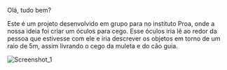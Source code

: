 Olá, tudo bem?

Este é um projeto desenvolvido em grupo para no instituto Proa, onde a nossa ideia foi criar um óculos para cego. Esse óculos iria lê ao redor da pessoa que estivesse com ele e iria descrever os objetos em torno de um raio de 5m, assim livrando o cego da muleta e do cão guia.

![Screenshot_1](https://user-images.githubusercontent.com/68878579/180325953-ba5c282b-9d1b-48fe-98c5-289a7401e78f.png)
